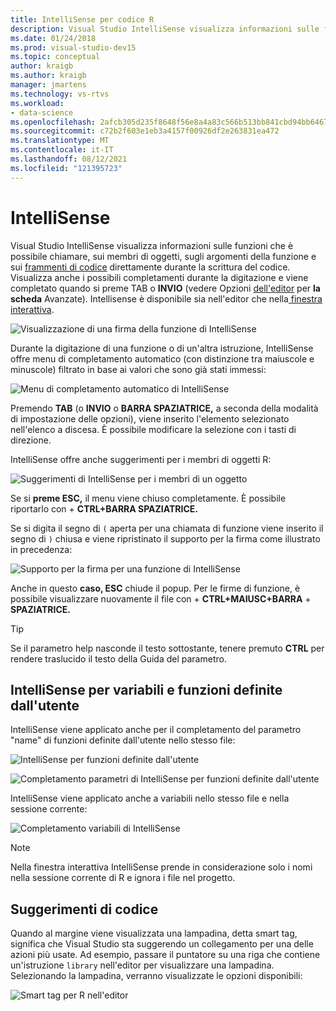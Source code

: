 ```yaml
---
title: IntelliSense per codice R
description: Visual Studio IntelliSense visualizza informazioni sulle funzioni, i membri dell'oggetto, frammenti di codice e i completamenti durante la digitazione di codice R.
ms.date: 01/24/2018
ms.prod: visual-studio-dev15
ms.topic: conceptual
author: kraigb
ms.author: kraigb
manager: jmartens
ms.technology: vs-rtvs
ms.workload:
- data-science
ms.openlocfilehash: 2afcb305d235f8648f56e8a4a83c566b513bb841cbd94bb64672829ce03efba9
ms.sourcegitcommit: c72b2f603e1eb3a4157f00926df2e263831ea472
ms.translationtype: MT
ms.contentlocale: it-IT
ms.lasthandoff: 08/12/2021
ms.locfileid: "121395723"
---
```

# <a name="intellisense"></a>IntelliSense

Visual Studio IntelliSense visualizza informazioni sulle funzioni che è possibile chiamare, sui membri di oggetti, sugli argomenti della funzione e sui [frammenti di codice](code-snippets-for-r.md) direttamente durante la scrittura del codice. Visualizza anche i possibili completamenti durante la digitazione  e viene completato quando si preme TAB o **INVIO** (vedere Opzioni [dell'editor](editing-r-code-in-visual-studio.md#editor-options) per **la scheda** Avanzate). Intellisense è disponibile sia nell'editor che nella[ finestra interattiva](interactive-repl-for-r-in-visual-studio.md).

![Visualizzazione di una firma della funzione di IntelliSense](media/intellisense-function-signature.png)

Durante la digitazione di una funzione o di un'altra istruzione, IntelliSense offre menu di completamento automatico (con distinzione tra maiuscole e minuscole) filtrato in base ai valori che sono già stati immessi:

![Menu di completamento automatico di IntelliSense](media/intellisense-auto-complete-menu.png)

Premendo **TAB** (o **INVIO** o **BARRA SPAZIATRICE,** a seconda della modalità di impostazione delle opzioni), viene inserito l'elemento selezionato nell'elenco a discesa. È possibile modificare la selezione con i tasti di direzione.

IntelliSense offre anche suggerimenti per i membri di oggetti R:

![Suggerimenti di IntelliSense per i membri di un oggetto](media/intellisense-auto-complete-r-objects.png)

Se si **preme ESC,** il menu viene chiuso completamente. È possibile riportarlo con + **CTRL+BARRA SPAZIATRICE.**

Se si digita il segno di `(` aperta per una chiamata di funzione viene inserito il segno di `)` chiusa e viene ripristinato il supporto per la firma come illustrato in precedenza:

![Supporto per la firma per una funzione di IntelliSense](media/intellisense-function-signature.png)

Anche in questo **caso, ESC** chiude il popup. Per le firme di funzione, è possibile visualizzare nuovamente il file con + **CTRL+MAIUSC+BARRA** + **SPAZIATRICE.**

> [!Tip]
> Se il parametro help nasconde il testo sottostante, tenere premuto **CTRL** per rendere traslucido il testo della Guida del parametro.

## <a name="intellisense-for-user-defined-functions-and-variables"></a>IntelliSense per variabili e funzioni definite dall'utente

IntelliSense viene applicato anche per il completamento del parametro "name" di funzioni definite dall'utente nello stesso file:

![IntelliSense per funzioni definite dall'utente](media/intellisense-same-file-functions.png)

![Completamento parametri di IntelliSense per funzioni definite dall'utente](media/intellisense-parameter-completion.png)

IntelliSense viene applicato anche a variabili nello stesso file e nella sessione corrente:

![Completamento variabili di IntelliSense](media/intellisense-variable-completion.png)

> [!Note]
> Nella finestra interattiva IntelliSense prende in considerazione solo i nomi nella sessione corrente di R e ignora i file nel progetto.

## <a name="code-suggestions"></a>Suggerimenti di codice

Quando al margine viene visualizzata una lampadina, detta smart tag, significa che Visual Studio sta suggerendo un collegamento per una delle azioni più usate. Ad esempio, passare il puntatore su una riga che contiene un'istruzione `library` nell'editor per visualizzare una lampadina. Selezionando la lampadina, verranno visualizzate le opzioni disponibili:

![Smart tag per R nell'editor](media/intellisense-smart-tags.png)
